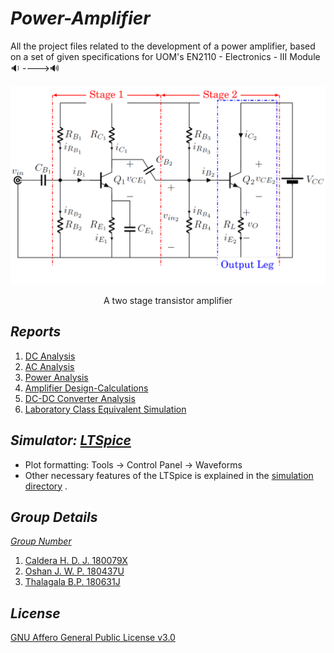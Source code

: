 # *Power-Amplifier*
All the project files related to the development of a power amplifier, based on a set of given specifications for UOM's EN2110 - Electronics - III Module 🔉 ---->🔊

<p align="center">
<img src="https://github.com/bimalka98/Power-Amplifier/blob/main/Figures/tsta.PNG"  width="600" />
</p>

<p align="center">
A two stage transistor amplifier
</p>

## *Reports*

1. [DC Analysis](https://nbviewer.jupyter.org/github/bimalka98/Power-Amplifier/blob/main/01%20DC%20Analysis/Report/A01_180631J.pdf)
2. [AC Analysis](https://nbviewer.jupyter.org/github/bimalka98/Power-Amplifier/blob/main/02%20AC%20Analysis/Report/A02_180631J.pdf)
3. [Power Analysis](https://nbviewer.jupyter.org/github/bimalka98/Power-Amplifier/blob/main/03%20Power%20Analysis/Report/A03_180631J.pdf)
4. [Amplifier Design-Calculations](https://nbviewer.jupyter.org/github/bimalka98/Power-Amplifier/blob/main/04%20Amplifier%20Design/LaTeX%20Report/A04_180631J.pdf)
5. [DC-DC Converter Analysis](https://nbviewer.jupyter.org/github/bimalka98/Power-Amplifier/blob/main/05%20DC-DC%20Converter%20Analysis/LaTeX%20Report/A05_180631J.pdf)
6. [Laboratory Class Equivalent Simulation](https://nbviewer.jupyter.org/github/bimalka98/Power-Amplifier/blob/main/Laboratory%20Class%20Equivalent%20Simulation/EN2110Lab_G37_180079_180437_180631.pdf)

## *Simulator: [LTSpice](https://www.analog.com/en/design-center/design-tools-and-calculators/ltspice-simulator.html)*

* Plot formatting: Tools -> Control Panel -> Waveforms
* Other necessary features of the LTSpice is explained in the [simulation directory](Laboratory%20Class%20Equivalent%20Simulation) .

## *Group Details*

[*Group Number*](https://docs.google.com/spreadsheets/d/1BF6KJWATmCnjFtQlzDIJWT8kBennxtkbZCmYQNnlAsY/edit#gid=0)

1. [Caldera H. D. J. 180079X](https://github.com/DilmiCaldera)
2. [Oshan J. W. P. 180437U](https://github.com/OshanJayawardana)
3. [Thalagala B.P. 180631J](https://github.com/bimalka98)

## *License*

[GNU Affero General Public License v3.0](LICENSE)

